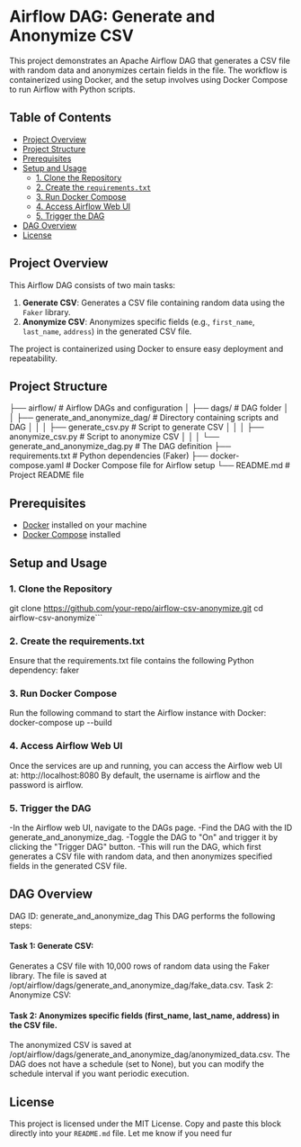 # Airflow DAG: Generate and Anonymize CSV

This project demonstrates an Apache Airflow DAG that generates a CSV file with random data and anonymizes certain fields in the file. The workflow is containerized using Docker, and the setup involves using Docker Compose to run Airflow with Python scripts.

## Table of Contents
- [Project Overview](#project-overview)
- [Project Structure](#project-structure)
- [Prerequisites](#prerequisites)
- [Setup and Usage](#setup-and-usage)
  - [1. Clone the Repository](#1-clone-the-repository)
  - [2. Create the `requirements.txt`](#2-create-the-requirementstxt)
  - [3. Run Docker Compose](#3-run-docker-compose)
  - [4. Access Airflow Web UI](#4-access-airflow-web-ui)
  - [5. Trigger the DAG](#5-trigger-the-dag)
- [DAG Overview](#dag-overview)
- [License](#license)

## Project Overview
This Airflow DAG consists of two main tasks:
1. **Generate CSV**: Generates a CSV file containing random data using the `Faker` library.
2. **Anonymize CSV**: Anonymizes specific fields (e.g., `first_name`, `last_name`, `address`) in the generated CSV file.

The project is containerized using Docker to ensure easy deployment and repeatability.

## Project Structure
├── airflow/ # Airflow DAGs and configuration 
│ ├── dags/ # DAG folder 
│ │ ├── generate_and_anonymize_dag/ # Directory containing scripts and DAG 
│ │ │ ├── generate_csv.py # Script to generate CSV 
│ │ │ ├── anonymize_csv.py # Script to anonymize CSV 
│ │ │ └── generate_and_anonymize_dag.py # The DAG definition 
├── requirements.txt # Python dependencies (Faker) 
├── docker-compose.yaml # Docker Compose file for Airflow setup 
└── README.md # Project README file


## Prerequisites

- [Docker](https://docs.docker.com/get-docker/) installed on your machine
- [Docker Compose](https://docs.docker.com/compose/install/) installed

## Setup and Usage

### 1. Clone the Repository
git clone https://github.com/your-repo/airflow-csv-anonymize.git
cd airflow-csv-anonymize```

### 2. Create the requirements.txt
Ensure that the requirements.txt file contains the following Python dependency:
faker

### 3. Run Docker Compose
Run the following command to start the Airflow instance with Docker:
docker-compose up --build


### 4. Access Airflow Web UI
Once the services are up and running, you can access the Airflow web UI at:
http://localhost:8080
By default, the username is airflow and the password is airflow.

### 5. Trigger the DAG
-In the Airflow web UI, navigate to the DAGs page.
-Find the DAG with the ID generate_and_anonymize_dag.
-Toggle the DAG to "On" and trigger it by clicking the "Trigger DAG" button.
-This will run the DAG, which first generates a CSV file with random data, and then anonymizes specified     fields in the generated CSV file.

## DAG Overview
DAG ID: generate_and_anonymize_dag
This DAG performs the following steps:

#### Task 1: Generate CSV:
Generates a CSV file with 10,000 rows of random data using the Faker library.
The file is saved at /opt/airflow/dags/generate_and_anonymize_dag/fake_data.csv.
Task 2: Anonymize CSV:

#### Task 2: Anonymizes specific fields (first_name, last_name, address) in the CSV file.
The anonymized CSV is saved at /opt/airflow/dags/generate_and_anonymize_dag/anonymized_data.csv.
The DAG does not have a schedule (set to None), but you can modify the schedule interval if you want periodic execution.

## License
This project is licensed under the MIT License.
Copy and paste this block directly into your `README.md` file. Let me know if you need fur

